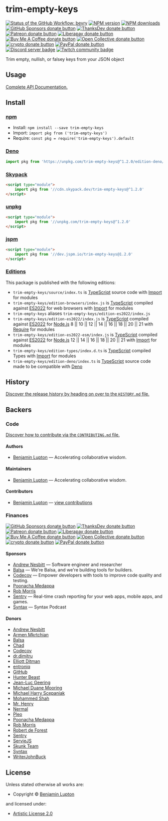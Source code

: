 <!-- TITLE/ -->

# trim-empty-keys

<!-- /TITLE -->

<!-- BADGES/ -->

<span class="badge-githubworkflow"><a href="https://github.com/bevry/trim-empty-keys/actions?query=workflow%3Abevry" title="View the status of this project's GitHub Workflow: bevry"><img src="https://github.com/bevry/trim-empty-keys/workflows/bevry/badge.svg" alt="Status of the GitHub Workflow: bevry" /></a></span>
<span class="badge-npmversion"><a href="https://npmjs.org/package/trim-empty-keys" title="View this project on NPM"><img src="https://img.shields.io/npm/v/trim-empty-keys.svg" alt="NPM version" /></a></span>
<span class="badge-npmdownloads"><a href="https://npmjs.org/package/trim-empty-keys" title="View this project on NPM"><img src="https://img.shields.io/npm/dm/trim-empty-keys.svg" alt="NPM downloads" /></a></span>
<br class="badge-separator" />
<span class="badge-githubsponsors"><a href="https://github.com/sponsors/balupton" title="Donate to this project using GitHub Sponsors"><img src="https://img.shields.io/badge/github-donate-yellow.svg" alt="GitHub Sponsors donate button" /></a></span>
<span class="badge-thanksdev"><a href="https://thanks.dev/u/gh/bevry" title="Donate to this project using ThanksDev"><img src="https://img.shields.io/badge/thanksdev-donate-yellow.svg" alt="ThanksDev donate button" /></a></span>
<span class="badge-patreon"><a href="https://patreon.com/bevry" title="Donate to this project using Patreon"><img src="https://img.shields.io/badge/patreon-donate-yellow.svg" alt="Patreon donate button" /></a></span>
<span class="badge-liberapay"><a href="https://liberapay.com/bevry" title="Donate to this project using Liberapay"><img src="https://img.shields.io/badge/liberapay-donate-yellow.svg" alt="Liberapay donate button" /></a></span>
<span class="badge-buymeacoffee"><a href="https://buymeacoffee.com/balupton" title="Donate to this project using Buy Me A Coffee"><img src="https://img.shields.io/badge/buy%20me%20a%20coffee-donate-yellow.svg" alt="Buy Me A Coffee donate button" /></a></span>
<span class="badge-opencollective"><a href="https://opencollective.com/bevry" title="Donate to this project using Open Collective"><img src="https://img.shields.io/badge/open%20collective-donate-yellow.svg" alt="Open Collective donate button" /></a></span>
<span class="badge-crypto"><a href="https://bevry.me/crypto" title="Donate to this project using Cryptocurrency"><img src="https://img.shields.io/badge/crypto-donate-yellow.svg" alt="crypto donate button" /></a></span>
<span class="badge-paypal"><a href="https://bevry.me/paypal" title="Donate to this project using Paypal"><img src="https://img.shields.io/badge/paypal-donate-yellow.svg" alt="PayPal donate button" /></a></span>
<br class="badge-separator" />
<span class="badge-discord"><a href="https://discord.gg/nQuXddV7VP" title="Join this project's community on Discord"><img src="https://img.shields.io/discord/1147436445783560193?logo=discord&amp;label=discord" alt="Discord server badge" /></a></span>
<span class="badge-twitch"><a href="https://www.twitch.tv/balupton" title="Join this project's community on Twitch"><img src="https://img.shields.io/twitch/status/balupton?logo=twitch" alt="Twitch community badge" /></a></span>

<!-- /BADGES -->

<!-- DESCRIPTION/ -->

Trim empty, nullish, or falsey keys from your JSON object

<!-- /DESCRIPTION -->


## Usage

[Complete API Documentation.](http://main.trim-empty-keys.bevry.surge.sh/docs/)

<!-- INSTALL/ -->

## Install

### [npm](https://npmjs.com "npm is a package manager for javascript")

-   Install: `npm install --save trim-empty-keys`
-   Import: `import pkg from ('trim-empty-keys')`
-   Require: `const pkg = require('trim-empty-keys').default`

### [Deno](https://deno.land "Deno is a secure runtime for JavaScript and TypeScript, it is an alternative for Node.js")

``` typescript
import pkg from 'https://unpkg.com/trim-empty-keys@^1.2.0/edition-deno/index.ts'
```
### [Skypack](https://www.skypack.dev "Skypack is a JavaScript Delivery Network for modern web apps")

``` html
<script type="module">
    import pkg from '//cdn.skypack.dev/trim-empty-keys@^1.2.0'
</script>
```
### [unpkg](https://unpkg.com "unpkg is a fast, global content delivery network for everything on npm")

``` html
<script type="module">
    import pkg from '//unpkg.com/trim-empty-keys@^1.2.0'
</script>
```
### [jspm](https://jspm.io "Native ES Modules CDN")

``` html
<script type="module">
    import pkg from '//dev.jspm.io/trim-empty-keys@1.2.0'
</script>
```
### [Editions](https://editions.bevry.me "Editions are the best way to produce and consume packages you care about.")

This package is published with the following editions:
-   `trim-empty-keys/source/index.ts` is [TypeScript](https://www.typescriptlang.org/ "TypeScript is a typed superset of JavaScript that compiles to plain JavaScript.") source code with [Import](https://babeljs.io/docs/learn-es2015/#modules "ECMAScript Modules") for modules
-   `trim-empty-keys/edition-browsers/index.js` is [TypeScript](https://www.typescriptlang.org/ "TypeScript is a typed superset of JavaScript that compiles to plain JavaScript.") compiled against [ES2022](https://en.wikipedia.org/wiki/ES2022 "ECMAScript 2022") for web browsers with [Import](https://babeljs.io/docs/learn-es2015/#modules "ECMAScript Modules") for modules
-   `trim-empty-keys` aliases `trim-empty-keys/edition-es2022/index.js`
-   `trim-empty-keys/edition-es2022/index.js` is [TypeScript](https://www.typescriptlang.org/ "TypeScript is a typed superset of JavaScript that compiles to plain JavaScript.") compiled against [ES2022](https://en.wikipedia.org/wiki/ES2022 "ECMAScript 2022") for [Node.js](https://nodejs.org "Node.js is a JavaScript runtime built on Chrome's V8 JavaScript engine") 8 || 10 || 12 || 14 || 16 || 18 || 20 || 21 with [Require](https://nodejs.org/dist/latest-v5.x/docs/api/modules.html "Node/CJS Modules") for modules
-   `trim-empty-keys/edition-es2022-esm/index.js` is [TypeScript](https://www.typescriptlang.org/ "TypeScript is a typed superset of JavaScript that compiles to plain JavaScript.") compiled against [ES2022](https://en.wikipedia.org/wiki/ES2022 "ECMAScript 2022") for [Node.js](https://nodejs.org "Node.js is a JavaScript runtime built on Chrome's V8 JavaScript engine") 12 || 14 || 16 || 18 || 20 || 21 with [Import](https://babeljs.io/docs/learn-es2015/#modules "ECMAScript Modules") for modules
-   `trim-empty-keys/edition-types/index.d.ts` is [TypeScript](https://www.typescriptlang.org/ "TypeScript is a typed superset of JavaScript that compiles to plain JavaScript.") compiled Types with [Import](https://babeljs.io/docs/learn-es2015/#modules "ECMAScript Modules") for modules
-   `trim-empty-keys/edition-deno/index.ts` is [TypeScript](https://www.typescriptlang.org/ "TypeScript is a typed superset of JavaScript that compiles to plain JavaScript.") source code made to be compatible with [Deno](https://deno.land "Deno is a secure runtime for JavaScript and TypeScript, it is an alternative to Node.js")

<!-- /INSTALL -->

<!-- HISTORY/ -->

## History

[Discover the release history by heading on over to the `HISTORY.md` file.](https://github.com/bevry/trim-empty-keys/blob/HEAD/HISTORY.md#files)

<!-- /HISTORY -->

<!-- BACKERS/ -->

## Backers

### Code

[Discover how to contribute via the `CONTRIBUTING.md` file.](https://github.com/bevry/trim-empty-keys/blob/HEAD/CONTRIBUTING.md#files)

#### Authors

-   [Benjamin Lupton](https://balupton.com) — Accelerating collaborative wisdom.

#### Maintainers

-   [Benjamin Lupton](https://balupton.com) — Accelerating collaborative wisdom.

#### Contributors

-   [Benjamin Lupton](https://github.com/balupton) — [view contributions](https://github.com/bevry/trim-empty-keys/commits?author=balupton "View the GitHub contributions of Benjamin Lupton on repository bevry/trim-empty-keys")

### Finances

<span class="badge-githubsponsors"><a href="https://github.com/sponsors/balupton" title="Donate to this project using GitHub Sponsors"><img src="https://img.shields.io/badge/github-donate-yellow.svg" alt="GitHub Sponsors donate button" /></a></span>
<span class="badge-thanksdev"><a href="https://thanks.dev/u/gh/bevry" title="Donate to this project using ThanksDev"><img src="https://img.shields.io/badge/thanksdev-donate-yellow.svg" alt="ThanksDev donate button" /></a></span>
<span class="badge-patreon"><a href="https://patreon.com/bevry" title="Donate to this project using Patreon"><img src="https://img.shields.io/badge/patreon-donate-yellow.svg" alt="Patreon donate button" /></a></span>
<span class="badge-liberapay"><a href="https://liberapay.com/bevry" title="Donate to this project using Liberapay"><img src="https://img.shields.io/badge/liberapay-donate-yellow.svg" alt="Liberapay donate button" /></a></span>
<span class="badge-buymeacoffee"><a href="https://buymeacoffee.com/balupton" title="Donate to this project using Buy Me A Coffee"><img src="https://img.shields.io/badge/buy%20me%20a%20coffee-donate-yellow.svg" alt="Buy Me A Coffee donate button" /></a></span>
<span class="badge-opencollective"><a href="https://opencollective.com/bevry" title="Donate to this project using Open Collective"><img src="https://img.shields.io/badge/open%20collective-donate-yellow.svg" alt="Open Collective donate button" /></a></span>
<span class="badge-crypto"><a href="https://bevry.me/crypto" title="Donate to this project using Cryptocurrency"><img src="https://img.shields.io/badge/crypto-donate-yellow.svg" alt="crypto donate button" /></a></span>
<span class="badge-paypal"><a href="https://bevry.me/paypal" title="Donate to this project using Paypal"><img src="https://img.shields.io/badge/paypal-donate-yellow.svg" alt="PayPal donate button" /></a></span>

#### Sponsors

-   [Andrew Nesbitt](https://nesbitt.io) — Software engineer and researcher
-   [Balsa](https://balsa.com) — We're Balsa, and we're building tools for builders.
-   [Codecov](https://codecov.io) — Empower developers with tools to improve code quality and testing.
-   [Poonacha Medappa](https://poonachamedappa.com)
-   [Rob Morris](https://github.com/Rob-Morris)
-   [Sentry](https://sentry.io) — Real-time crash reporting for your web apps, mobile apps, and games.
-   [Syntax](https://syntax.fm) — Syntax Podcast

#### Donors

-   [Andrew Nesbitt](https://nesbitt.io)
-   [Armen Mkrtchian](https://mogoni.dev)
-   [Balsa](https://balsa.com)
-   [Chad](https://opencollective.com/chad8)
-   [Codecov](https://codecov.io)
-   [dr.dimitru](https://veliovgroup.com)
-   [Elliott Ditman](https://elliottditman.com)
-   [entroniq](https://gitlab.com/entroniq)
-   [GitHub](https://github.com/about)
-   [Hunter Beast](https://cryptoquick.com)
-   [Jean-Luc Geering](https://github.com/jlgeering)
-   [Michael Duane Mooring](https://mdm.cc)
-   [Michael Harry Scepaniak](https://michaelscepaniak.com)
-   [Mohammed Shah](https://github.com/smashah)
-   [Mr. Henry](https://mrhenry.be)
-   [Nermal](https://arjunaditya.vercel.app)
-   [Pleo](https://pleo.io)
-   [Poonacha Medappa](https://poonachamedappa.com)
-   [Rob Morris](https://github.com/Rob-Morris)
-   [Robert de Forest](https://github.com/rdeforest)
-   [Sentry](https://sentry.io)
-   [ServieJS](https://github.com/serviejs)
-   [Skunk Team](https://skunk.team)
-   [Syntax](https://syntax.fm)
-   [WriterJohnBuck](https://github.com/WriterJohnBuck)

<!-- /BACKERS -->

<!-- LICENSE/ -->

## License

Unless stated otherwise all works are:

-   Copyright &copy; [Benjamin Lupton](https://balupton.com)

and licensed under:

-   [Artistic License 2.0](http://spdx.org/licenses/Artistic-2.0.html)

<!-- /LICENSE -->
